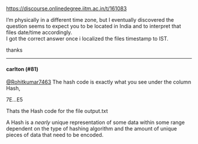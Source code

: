 https://discourse.onlinedegree.iitm.ac.in/t/161083

I’m physically in a different time zone, but I eventually discovered the question seems to expect you to be located in India and to interpret that files date/time accordingly.<br/>
I got the correct answer once i localized the files timestamp to IST.</p>
<p>thanks</p><hr>

<h4>carlton (#81)</h4>
<p><a class="mention" href="/u/rohitkumar7463">@Rohitkumar7463</a> The hash code is exactly what you see under the column Hash,</p>
<p>7E…E5</p>
<p>Thats the Hash code for the file output.txt</p>
<p>A Hash is a <em>nearly</em> unique representation of some data within some range dependent on the type of hashing algorithm and the amount of unique pieces of data that need to be encoded.